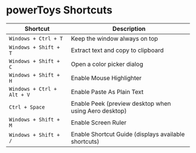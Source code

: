 # powerToys Shortcuts

| Shortcut                   | Description                                           |
|----------------------------|-------------------------------------------------------|
| `Windows + Ctrl + T`       | Keep the window always on top                         |
| `Windows + Shift + T`      | Extract text and copy to clipboard                    |
| `Windows + Shift + C`      | Open a color picker dialog                            |
| `Windows + Shift + H`      | Enable Mouse Highlighter                              |
| `Windows + Ctrl + Alt + V` | Enable Paste As Plain Text                            |
| `Ctrl + Space`             | Enable Peek (preview desktop when using Aero desktop) |
| `Windows + Shift + M`      | Enable Screen Ruler                                   |
| `Windows + Shift + /`      | Enable Shortcut Guide (displays available shortcuts)  |
